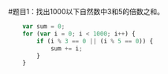 #题目1：找出1000以下自然数中3和5的倍数之和。
```javascript
    var sum = 0;
    for (var i = 0; i < 1000; i++) {
        if (i % 3 == 0 || (i % 5 == 0)) {
            sum += i;
        }
    }
```